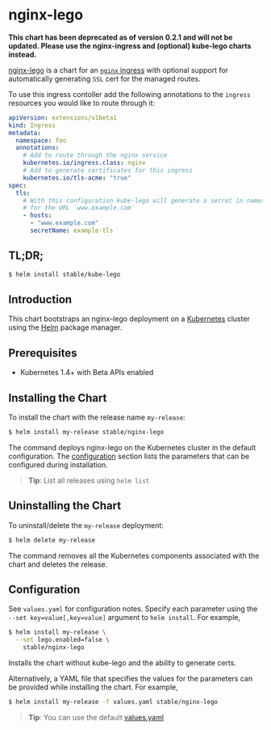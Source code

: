 # nginx-lego

**This chart has been deprecated as of version 0.2.1 and will not be updated. Please use the nginx-ingress and (optional) kube-lego charts instead.**

[nginx-lego](https://github.com/jetstack/kube-lego/tree/master/examples/nginx) is a chart for an [`nginx` ingress](https://github.com/kubernetes/contrib/tree/master/ingress/controllers/nginx) with optional support for automatically generating `SSL` cert for the managed routes.

To use this ingress contoller add the following annotations to the `ingress` resources you would like to route through it:

```yaml
apiVersion: extensions/v1beta1
kind: Ingress
metadata:
  namespace: foo
  annotations:
    # Add to route through the nginx service
    kubernetes.io/ingress.class: nginx
    # Add to generate certificates for this ingress
    kubernetes.io/tls-acme: "true"
spec:
  tls:
    # With this configuration kube-lego will generate a secret in namespace foo called `example-tls`
    # for the URL `www.example.com`
    - hosts:
      - "www.example.com"
      secretName: example-tls
```

## TL;DR;

```bash
$ helm install stable/kube-lego
```

## Introduction

This chart bootstraps an nginx-lego deployment on a [Kubernetes](http://kubernetes.io) cluster using the [Helm](https://helm.sh) package manager.

## Prerequisites

- Kubernetes 1.4+ with Beta APIs enabled

## Installing the Chart

To install the chart with the release name `my-release`:

```bash
$ helm install my-release stable/nginx-lego
```

The command deploys nginx-lego on the Kubernetes cluster in the default configuration. The [configuration](#configuration) section lists the parameters that can be configured during installation.

> **Tip**: List all releases using `helm list`

## Uninstalling the Chart

To uninstall/delete the `my-release` deployment:

```bash
$ helm delete my-release
```

The command removes all the Kubernetes components associated with the chart and deletes the release.

## Configuration

See `values.yaml` for configuration notes. Specify each parameter using the `--set key=value[,key=value]` argument to `helm install`. For example,

```bash
$ helm install my-release \
  --set lego.enabled=false \
    stable/nginx-lego
```

Installs the chart without kube-lego and the ability to generate certs.

Alternatively, a YAML file that specifies the values for the parameters can be provided while installing the chart. For example,

```bash
$ helm install my-release -f values.yaml stable/nginx-lego
```

> **Tip**: You can use the default [values.yaml](values.yaml)
